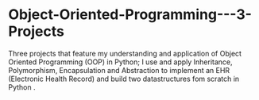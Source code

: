 # Object-Oriented-Programming---3-Projects
Three projects that feature my understanding and application of Object Oriented Programming (OOP) in Python; I use and apply Inheritance, Polymorphism, Encapsulation and Abstraction to implement an EHR (Electronic Health Record) and build two datastructures fom scratch in Python . 
